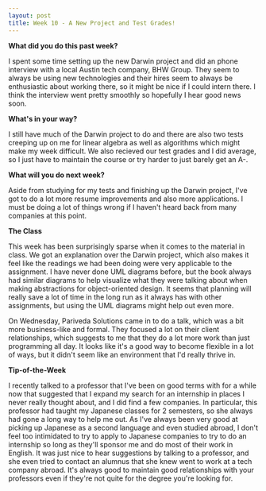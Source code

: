 ```yaml
---
layout: post
title: Week 10 - A New Project and Test Grades!
---
```


**What did you do this past week?**

I spent some time setting up the new Darwin project and did an phone interview with a local Austin tech company, BHW Group. They seem to always be using new technologies and their hires seem to always be enthusiastic about working there, so it might be nice if I could intern there. I think the interview went pretty smoothly so hopefully I hear good news soon.

**What's in your way?**

I still have much of the Darwin project to do and there are also two tests creeping up on me for linear algebra as well as algorithms which might make my week difficult. We also recieved our test grades and I did average, so I just have to maintain the course or try harder to just barely get an A-.

**What will you do next week?**

Aside from studying for my tests and finishing up the Darwin project, I've got to do a lot more resume improvements and also more applications. I must be doing a lot of things wrong if I haven't heard back from many companies at this point.

**The Class**

This week has been surprisingly sparse when it comes to the material in class. We got an explanation over the Darwin project, which also makes it feel like the readings we had been doing were very applicable to the assignment. I have never done UML diagrams before, but the book always had similar diagrams to help visualize what they were talking about when making abstractions for object-oriented design. It seems that planning will really save a lot of time in the long run as it always has with other assignments, but using the UML diagrams might help out even more.

On Wednesday, Pariveda Solutions came in to do a talk, which was a bit more business-like and formal. They focused a lot on their client relationships, which suggests to me that they do a lot more work than just programming all day. It looks like it's a good way to become flexible in a lot of ways, but it didn't seem like an environment that I'd really thrive in.

**Tip-of-the-Week**

I recently talked to a professor that I've been on good terms with for a while now that suggested that I expand my search for an internship in places I never really thought about, and I did find a few companies. In particular, this professor had taught my Japanese classes for 2 semesters, so she always had gone a long way to help me out. As I've always been very good at picking up Japanese as a second language and even studied abroad, I don't feel too intimidated to try to apply to Japanese companies to try to do an internship so long as they'll sponsor me and do most of their work in English. It was just nice to hear suggestions by talking to a professor, and she even tried to contact an alumnus that she knew went to work at a tech company abroad. It's always good to maintain good relationships with your professors even if they're not quite for the degree you're looking for.
